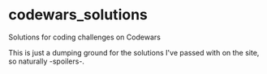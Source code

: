 # codewars_solutions
Solutions for coding challenges on Codewars

This is just a dumping ground for the solutions I've passed with on the site, so naturally -spoilers-.
